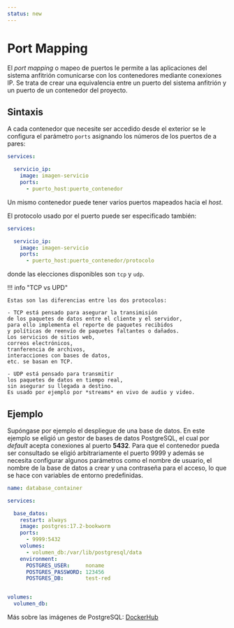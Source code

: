 ```yaml
---
status: new
---
```


# Port Mapping


El *port mapping* o mapeo de puertos le permite
a las aplicaciones del sistema anfitrión
comunicarse con los contenedores 
mediante conexiones IP.
Se trata de crear una equivalencia entre un puerto del sistema anfitrión
y un puerto de un contenedor del proyecto.


## Sintaxis

A cada contenedor que necesite ser accedido desde el exterior
se le configura el parámetro `ports`
asignando los números de los puertos de a pares:

```yaml title="compose.yml - port mapping"
services:

  servicio_ip:
    image: imagen-servicio
    ports:
      - puerto_host:puerto_contenedor
```

Un mismo contenedor puede tener varios puertos mapeados
hacia el *host*.


El protocolo usado por el puerto puede ser especificado también:
 
```yaml title="compose.yml - port mapping (con protocolos)"
services:

  servicio_ip:
    image: imagen-servicio
    ports:
      - puerto_host:puerto_contenedor/protocolo
```

donde las elecciones disponibles son `tcp` y `udp`.

!!! info "TCP vs UPD" 

    Estas son las diferencias entre los dos protocolos:

    - TCP está pensado para asegurar la transimisión
    de los paquetes de datos entre el cliente y el servidor,
    para ello implementa el reporte de paquetes recibidos
    y políticas de reenvío de paquetes faltantes o dañados.
    Los servicios de sitios web,
    correos electrónicos,
    tranferencia de archivos,
    interacciones con bases de datos,
    etc. se basan en TCP. 

    - UDP está pensado para transmitir
    los paquetes de datos en tiempo real,
    sin asegurar su llegada a destino.
    Es usado por ejemplo por *streams* en vivo de audio y video.



## Ejemplo

Supóngase por ejemplo el despliegue
de una base de datos.
En este ejemplo se eligió un gestor de bases de datos PostgreSQL,
el cual por *default* acepta conexiones al puerto **5432**.
Para que el contenedor pueda ser consultado
se eligió arbitrariamente el puerto 9999
y además se necesita configurar algunos parámetros
como el nombre de usuario,
el nombre de la base de datos a crear
y una contraseña para el acceso,
lo que se hace con variables de entorno predefinidas.


```yaml hl_lines="7-9"
name: database_container 

services:

  base_datos:
    restart: always
    image: postgres:17.2-bookworm 
    ports:
      - 9999:5432
    volumes:
      - volumen_db:/var/lib/postgresql/data
    environment:
      POSTGRES_USER:     noname
      POSTGRES_PASSWORD: 123456
      POSTGRES_DB:       test-red


volumes:
  volumen_db:
```

Más sobre las imágenes de PostgreSQL: [DockerHub](https://hub.docker.com/_/postgres/)